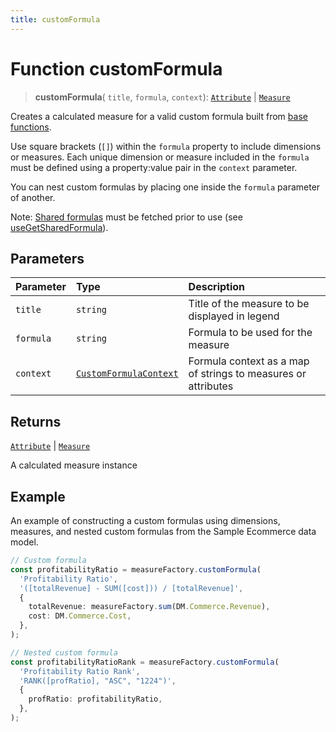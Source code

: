 ```yaml
---
title: customFormula
---
```


# Function customFormula

> **customFormula**(
  `title`,
  `formula`,
  `context`): [`Attribute`](../../../interfaces/interface.Attribute.md) \| [`Measure`](../../../interfaces/interface.Measure.md)

Creates a calculated measure for a valid custom formula built from [base functions](https://docs.sisense.com/main/SisenseLinux/dashboard-functions-reference.htm).

Use square brackets (`[]`) within the `formula` property to include dimensions or measures.
Each unique dimension or measure included in the `formula` must be defined using a property:value pair in the `context` parameter.

You can nest custom formulas by placing one inside the `formula` parameter of another.

Note: [Shared formulas](https://docs.sisense.com/main/SisenseLinux/shared-formulas.htm) must be
fetched prior to use (see [useGetSharedFormula](../../../../sdk-ui/fusion-assets/function.useGetSharedFormula.md)).

## Parameters

| Parameter | Type | Description |
| :------ | :------ | :------ |
| `title` | `string` | Title of the measure to be displayed in legend |
| `formula` | `string` | Formula to be used for the measure |
| `context` | [`CustomFormulaContext`](../../../interfaces/interface.CustomFormulaContext.md) | Formula context as a map of strings to measures or attributes |

## Returns

[`Attribute`](../../../interfaces/interface.Attribute.md) \| [`Measure`](../../../interfaces/interface.Measure.md)

A calculated measure instance

## Example

An example of constructing a custom formulas using dimensions, measures, and nested custom formulas
from the Sample Ecommerce data model.
```ts
// Custom formula
const profitabilityRatio = measureFactory.customFormula(
  'Profitability Ratio',
  '([totalRevenue] - SUM([cost])) / [totalRevenue]',
  {
    totalRevenue: measureFactory.sum(DM.Commerce.Revenue),
    cost: DM.Commerce.Cost,
  },
);

// Nested custom formula
const profitabilityRatioRank = measureFactory.customFormula(
  'Profitability Ratio Rank',
  'RANK([profRatio], "ASC", "1224")',
  {
    profRatio: profitabilityRatio,
  },
);
```
